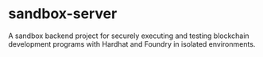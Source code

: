 # sandbox-server
A sandbox backend project for securely executing and testing blockchain development programs with Hardhat and Foundry in isolated environments.
